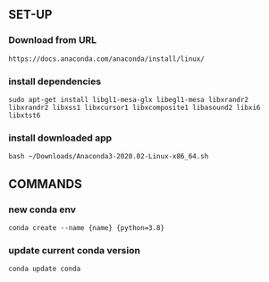 ## SET-UP
### Download from URL
    https://docs.anaconda.com/anaconda/install/linux/
### install dependencies
    sudo apt-get install libgl1-mesa-glx libegl1-mesa libxrandr2 libxrandr2 libxss1 libxcursor1 libxcomposite1 libasound2 libxi6 libxtst6   
### install downloaded app
    bash ~/Downloads/Anaconda3-2020.02-Linux-x86_64.sh

## COMMANDS
### new conda env
    conda create --name {name} {python=3.8}
### update current conda version
    conda update conda

